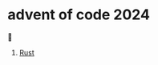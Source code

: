 # advent of code 2024

🎄

1. [Rust](https://github.com/alex-schaaf/adventofcode2024/blob/main/day01/src/main.rs)
